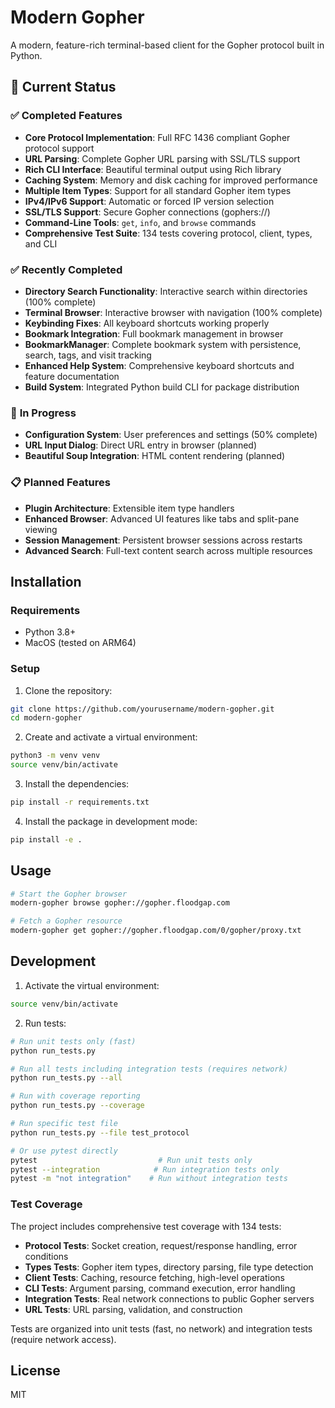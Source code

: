 # Modern Gopher

A modern, feature-rich terminal-based client for the Gopher protocol built in Python.

## 🎯 Current Status

### ✅ **Completed Features**
- **Core Protocol Implementation**: Full RFC 1436 compliant Gopher protocol support
- **URL Parsing**: Complete Gopher URL parsing with SSL/TLS support  
- **Rich CLI Interface**: Beautiful terminal output using Rich library
- **Caching System**: Memory and disk caching for improved performance
- **Multiple Item Types**: Support for all standard Gopher item types
- **IPv4/IPv6 Support**: Automatic or forced IP version selection
- **SSL/TLS Support**: Secure Gopher connections (gophers://)
- **Command-Line Tools**: `get`, `info`, and `browse` commands
- **Comprehensive Test Suite**: 134 tests covering protocol, client, types, and CLI

### ✅ **Recently Completed**
- **Directory Search Functionality**: Interactive search within directories (100% complete)
- **Terminal Browser**: Interactive browser with navigation (100% complete)
- **Keybinding Fixes**: All keyboard shortcuts working properly
- **Bookmark Integration**: Full bookmark management in browser
- **BookmarkManager**: Complete bookmark system with persistence, search, tags, and visit tracking
- **Enhanced Help System**: Comprehensive keyboard shortcuts and feature documentation
- **Build System**: Integrated Python build CLI for package distribution

### 🚧 **In Progress**
- **Configuration System**: User preferences and settings (50% complete)
- **URL Input Dialog**: Direct URL entry in browser (planned)
- **Beautiful Soup Integration**: HTML content rendering (planned)

### 📋 **Planned Features**
- **Plugin Architecture**: Extensible item type handlers
- **Enhanced Browser**: Advanced UI features like tabs and split-pane viewing
- **Session Management**: Persistent browser sessions across restarts
- **Advanced Search**: Full-text content search across multiple resources

## Installation

### Requirements

- Python 3.8+
- MacOS (tested on ARM64)

### Setup

1. Clone the repository:
```bash
git clone https://github.com/yourusername/modern-gopher.git
cd modern-gopher
```

2. Create and activate a virtual environment:
```bash
python3 -m venv venv
source venv/bin/activate
```

3. Install the dependencies:
```bash
pip install -r requirements.txt
```

4. Install the package in development mode:
```bash
pip install -e .
```

## Usage

```bash
# Start the Gopher browser
modern-gopher browse gopher://gopher.floodgap.com

# Fetch a Gopher resource
modern-gopher get gopher://gopher.floodgap.com/0/gopher/proxy.txt
```

## Development

1. Activate the virtual environment:
```bash
source venv/bin/activate
```

2. Run tests:
```bash
# Run unit tests only (fast)
python run_tests.py

# Run all tests including integration tests (requires network)
python run_tests.py --all

# Run with coverage reporting
python run_tests.py --coverage

# Run specific test file
python run_tests.py --file test_protocol

# Or use pytest directly
pytest                           # Run unit tests only
pytest --integration            # Run integration tests only
pytest -m "not integration"    # Run without integration tests
```

### Test Coverage

The project includes comprehensive test coverage with 134 tests:

- **Protocol Tests**: Socket creation, request/response handling, error conditions
- **Types Tests**: Gopher item types, directory parsing, file type detection  
- **Client Tests**: Caching, resource fetching, high-level operations
- **CLI Tests**: Argument parsing, command execution, error handling
- **Integration Tests**: Real network connections to public Gopher servers
- **URL Tests**: URL parsing, validation, and construction

Tests are organized into unit tests (fast, no network) and integration tests (require network access).

## License

MIT

